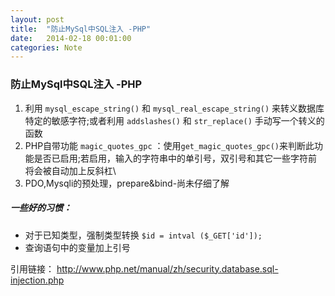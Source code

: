 ```yaml
---
layout: post
title:  "防止MySql中SQL注入 -PHP"
date:   2014-02-18 00:01:00
categories: Note
---
```


### 防止MySql中SQL注入 -PHP

1. 利用 `mysql_escape_string()` 和 `mysql_real_escape_string()` 来转义数据库特定的敏感字符;或者利用 `addslashes()` 和 `str_replace()` 手动写一个转义的函数
2. PHP自带功能 `magic_quotes_gpc` ：使用`get_magic_quotes_gpc()`来判断此功能是否已启用;若启用，输入的字符串中的单引号，双引号和其它一些字符前将会被自动加上反斜杠\
3. PDO,Mysqli的预处理，prepare&bind-尚未仔细了解

##### 一些好的习惯：
- 对于已知类型，强制类型转换 `$id = intval ($_GET['id']);`
- 查询语句中的变量加上引号

引用链接：
http://www.php.net/manual/zh/security.database.sql-injection.php